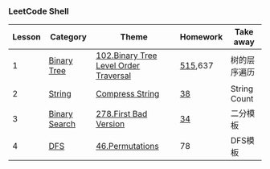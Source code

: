 ### LeetCode Shell


| Lesson | Category | Theme | Homework | Take away |
|--------| -------- | ----- | -------- | --------- |
|1|[Binary Tree](https://github.com/LegoGao/LC4651/tree/master/Binary%20Tree)|[102.Binary Tree Level Order Traversal](https://github.com/LegoGao/LC4651/blob/master/Binary%20Tree/L1_102_Binary%20Tree%20Level%20Order%20Traversal.java)|[515](https://github.com/LegoGao/LC4651/blob/master/Binary%20Tree/L1_HW_515_Find%20Largest%20Value%20in%20Each%20Tree%20Row.java),637|树的层序遍历|
|2|[String](https://github.com/LegoGao/LC4651/tree/master/String)|[Compress String](https://github.com/LegoGao/LC4651/blob/master/String/L2_compressString.java)|[38](https://github.com/LegoGao/LC4651/blob/master/String/L2_HW_38_Count%20and%20Say.java)|String Count|
|3|[Binary Search](https://github.com/LegoGao/LC4651/tree/master/Binary%20Search)|[278.First Bad Version](https://github.com/LegoGao/LC4651/blob/master/Binary%20Search/L3_278_First%20Bad%20Version.java)|[34](https://github.com/LegoGao/LC4651/blob/master/Binary%20Search/L3_HW_34.Search%20for%20a%20Range.java)|二分模板|
|4|[DFS](https://github.com/LegoGao/LC4651/tree/master/DFS)|[46.Permutations](https://github.com/LegoGao/LC4651/blob/master/DFS/L3_46_Permutations.java)|78|DFS模板|
